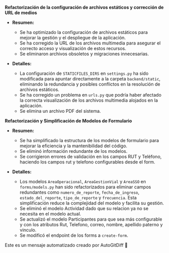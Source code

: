 **Refactorización de la configuración de archivos estáticos y corrección de URL de medios**

*   **Resumen:**
    *   Se ha optimizado la configuración de archivos estáticos para mejorar la gestión y el despliegue de la aplicación.
    *   Se ha corregido la URL de los archivos multimedia para asegurar el correcto acceso y visualización de estos recursos.
    *   Se eliminaron archivos obsoletos y migraciones innecesarias.

*   **Detalles:**
    *   La configuración de `STATICFILES_DIRS` en `settings.py` ha sido modificada para apuntar directamente a la carpeta `backend/static`, eliminando la redundancia y posibles conflictos en la resolución de archivos estáticos.
    *   Se ha corregido un problema en `urls.py` que podría haber afectado la correcta visualización de los archivos multimedia alojados en la aplicación.
    *   Se elimina un archivo PDF del sistema.

**Refactorización y Simplificación de Modelos de Formulario**

*   **Resumen:**
    *   Se ha simplificado la estructura de los modelos de formulario para mejorar la eficiencia y la mantenibilidad del código.
    *   Se eliminó información redundante de los modelos.
    *   Se corrigieron errores de validación en los campos RUT y Teléfono, haciendo los campos rut y telefono configurables desde el form.

*   **Detalles:**
    *   Los modelos `AreaOperacional`, `AreaGestionVial` y `AreaSSO` en `forms/models.py` han sido refactorizados para eliminar campos redundantes como `numero_de_reporte`, `fecha_de_ingreso`, `estado_del_reporte`, `tipo_de_reporte` y `frecuencia`. Esta simplificación reduce la complejidad del modelo y facilita su gestión.
    *   Se eliminó el modelo Actividad dado que su relacion ya no se necesita en el modelo actual.
    *   Se actualizó el modelo Participantes para que sea más configurable y con los atributos Rut, Telefono, correo, nombre, apellido paterno y vinculo.
    *   Se modificó el endpoint de los forms a `create-form`.


Este es un mensaje automatizado creado por AutoGitDiff 🚀


